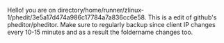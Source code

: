 Hello! you are on directory/home/runner/zlinux-1/phedit/3e5a17d474a986c17784a7a836cc6e58. This is a edit of github's pheditor/pheditor.
Make sure to regularly backup since client IP changes every 10-15 minutes and as a result the foldername changes too.